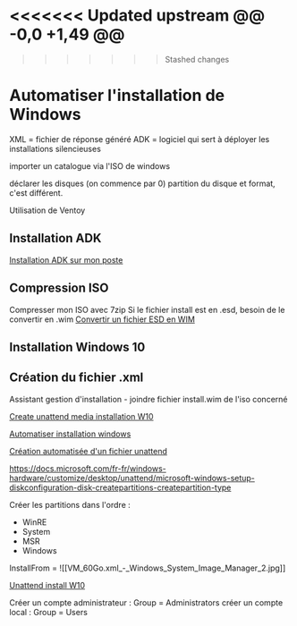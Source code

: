 <<<<<<< Updated upstream
@@ -0,0 +1,49 @@
=======
>>>>>>> Stashed changes
# Automatiser l'installation de Windows

XML = fichier de réponse généré
ADK = logiciel qui sert à déployer les installations silencieuses

importer un catalogue via l'ISO de windows 

déclarer les disques (on commence par 0)
partition du disque et format, c'est différent. 
 
Utilisation de Ventoy

## Installation ADK
[Installation ADK sur mon poste](https://docs.microsoft.com/en-us/windows-hardware/get-started/adk-install)

## Compression ISO
Compresser mon ISO avec 7zip
Si le fichier install est en .esd, besoin de le convertir en .wim
[Convertir un fichier ESD en WIM](https://rdr-it.com/convertir-un-fichier-esd-en-wim/)

## Installation Windows 10

## Création du fichier .xml
Assistant gestion d'installation
	- joindre fichier install.wim de l'iso concerné

[Create unattend media installation W10](https://www.windowscentral.com/how-create-unattended-media-do-automated-installation-windows-10)

[Automatiser installation windows](https://www.nextinpact.com/article/29373/107276-automatisons-installation-windows-10-unattended)

[Création automatisée d'un fichier unattend](https://www.windowsafg.com/win10x86_x64_uefi.html)

https://docs.microsoft.com/fr-fr/windows-hardware/customize/desktop/unattend/microsoft-windows-setup-diskconfiguration-disk-createpartitions-createpartition-type

Créer les partitions dans l'ordre : 
- WinRE
- System
- MSR
- Windows

InstallFrom = 
![[VM_60Go.xml_-_Windows_System_Image_Manager_2.jpg]]

[Unattend install W10](https://www.tenforums.com/tutorials/96683-create-media-automated-unattended-install-windows-10-a.html)

Créer un compte administrateur : 
Group = Administrators
créer un compte local : 
Group = Users